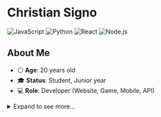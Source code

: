 # **Christian Signo**
![JavaScript](https://img.shields.io/badge/-JavaScript-white?style=for-the-badge&logo=javascript&logoColor=%23ffb13b)
![Python](https://img.shields.io/badge/-Python-white?style=for-the-badge&logo=python&logoColor=%233776ab)
![React](https://img.shields.io/badge/React--Developer-white?style=for-the-badge&logo=react&logoColor=%2361dafb)
![Node.js](https://img.shields.io/badge/-Node.js-white?style=for-the-badge&logo=node.js&logoColor=%23339933)

## About Me
- ⚪ **Age**: 20 years old
- 🎓 **Status**: Student, Junior year
- 💻 **Role**: Developer (Website, Game, Mobile, API)

<details>
  <summary> Expand to see more... </summary>

## Environment & Tools I Work With

- JavaScript/TypeScript
- Python
- PHP
- C#
- Java
- C++
##
- REST APIs
- WebSockets
- React
- ReactNative
- Unreal Engine
- Godot 
- Unity
- SQL (MySQL, PostgreSQL)
- NoSQL (MongoDb, Cassandra)

## Others
- Arduino Uno
- Circuit Design (Analog/Digital)

## 🌱 Currently focused
- A lil bit of exploring **Machine Learning** with Python
- Side Project **Full-Stack Applications** with React.
- Current Project: **School Capstone** with MERN (MongoDB, Express, React, Node(RESTful)) environment

</details>
